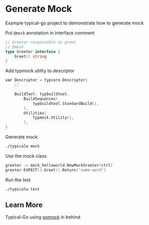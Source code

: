 # Generate Mock

Example typical-go project to demonstrate how to generate mock

Put `@mock` annotation in interface comment
```go
// Greeter responsible to greet 
// @mock
type Greeter interface {
	Greet() string
}
```

Add typmock utility to descriptor
```go
var Descriptor = typcore.Descriptor{
	// ...

	BuildTool: typbuildtool.
		BuildSequences(
			typbuildtool.StandardBuild(), 
		).
		Utilities(
			typmock.Utility(),
		),
}

```

Generate mock
```bash
./typicalw mock
```

Use the mock class
```go
greeter := mock_helloworld.NewMockGreeter(ctrl)
greeter.EXPECT().Greet().Return("some-word")
```

Run the test
```bash
./typicalw test
```

## Learn More

Typical-Go using [gomock](https://github.com/golang/mock) in behind